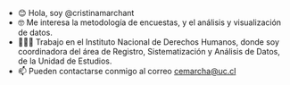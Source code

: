 - 😊 Hola, soy @cristinamarchant
- 🤓 Me interesa la metodología de encuestas, y el análisis y visualización de datos.
- 👩🏻‍💻 Trabajo en el Instituto Nacional de Derechos Humanos, donde soy coordinadora del área de Registro, Sistematización y Análisis de Datos, de la Unidad de Estudios.
- 📫 Pueden contactarse conmigo al correo cemarcha@uc.cl

<!---
cristinamarchant/cristinamarchant is a ✨ special ✨ repository because its `README.md` (this file) appears on your GitHub profile.
You can click the Preview link to take a look at your changes.
--->
